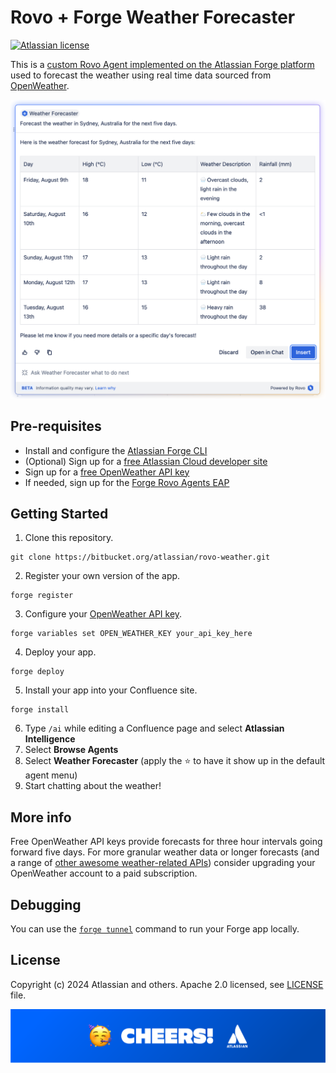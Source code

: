 # Rovo + Forge Weather Forecaster

[![Atlassian license](https://img.shields.io/badge/license-Apache%202.0-blue.svg?style=flat-square)](LICENSE)

This is a [custom Rovo Agent implemented on the Atlassian Forge platform](https://developer.atlassian.com/platform/forge/manifest-reference/modules/rovo-agent/) used to forecast the weather using real time data sourced from [OpenWeather](openweathermap.org).

![screenshot.png](screenshot.png)

## Pre-requisites

- Install and configure the [Atlassian Forge CLI](https://developer.atlassian.com/platform/forge/getting-started/)
- (Optional) Sign up for a [free Atlassian Cloud developer site](https://developer.atlassian.com/platform/forge/getting-started/)
- Sign up for a [free OpenWeather API key](https://home.openweathermap.org/users/sign_up)
- If needed, sign up for the [Forge Rovo Agents EAP](https://ecosystem.atlassian.net/servicedesk/customer/portal/1040/group/3499/create/18386)

## Getting Started

1. Clone this repository.
```
git clone https://bitbucket.org/atlassian/rovo-weather.git
```
2. Register your own version of the app.
```
forge register
```
3. Configure your [OpenWeather API key](https://home.openweathermap.org/users/sign_up).
```
forge variables set OPEN_WEATHER_KEY your_api_key_here
```
4. Deploy your app.
```
forge deploy
```
5. Install your app into your Confluence site.
```
forge install
```
6. Type `/ai` while editing a Confluence page and select **Atlassian Intelligence**
7. Select **Browse Agents**
8. Select **Weather Forecaster** (apply the ⭐️ to have it show up in the default agent menu)
9. Start chatting about the weather!

## More info

Free OpenWeather API keys provide forecasts for three hour intervals going forward five days. For more granular weather data or longer forecasts (and a range of [other awesome weather-related APIs](https://openweathermap.org/api)) consider upgrading your OpenWeather account to a paid subscription.

## Debugging

You can use the [`forge tunnel`](https://developer.atlassian.com/platform/forge/change-the-frontend-with-forge-ui/#set-up-tunneling) command to run your Forge app locally. 

## License

Copyright (c) 2024 Atlassian and others.
Apache 2.0 licensed, see [LICENSE](LICENSE) file.

[![From Atlassian](https://raw.githubusercontent.com/atlassian-internal/oss-assets/master/banner-cheers.png)](https://www.atlassian.com)
